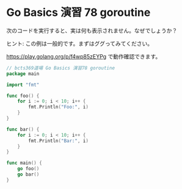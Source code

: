 # Go Basics 演習 78 goroutine

次のコードを実行すると、実は何も表示されません。なぜでしょうか？

ヒント: この例は一般的です。まずはググってみてください。

https://play.golang.org/p/f4wp85zEYPg で動作確認できます。

```go
// bcts369道場 Go Basics 演習78 goroutine
package main

import "fmt"

func foo() {
	for i := 0; i < 10; i++ {
		fmt.Println("Foo:", i)
	}
}

func bar() {
	for i := 0; i < 10; i++ {
		fmt.Println("Bar:", i)
	}
}

func main() {
	go foo()
	go bar()
}
```
